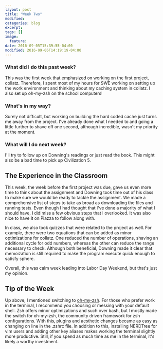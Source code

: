 ```yaml
---
layout: post
title: "Week Two"
modified:
categories: blog
excerpt:
tags: []
image:
  feature:
date: 2016-09-05T15:39:55-04:00
modified: 2016-09-05T14:19:19-04:00
---
```

### What did I do this past week?
This was the first week that emphasized on working on the first project, collatz. Therefore, I spent most of my hours for SWE working on setting up the work environment and thinking about my caching system in collatz. I also set up oh-my-zsh on the school computers!

### What's in my way?
Surely not difficult, but working on building the hard coded cache just turns me away from the project. I've already done what I needed to and going a little further to shave off one second, although incredible, wasn't my priority at the moment.

### What will I do next week?
I'll try to follow up on Downing's readings or just read the book. This might also be a bad time to pick up Civilization 5.


## The Experience in the Classroom
This week, the week before the first project was due, gave us even more time to think about the assignment and Downing took time out of his class to make sure we would be ready to tackle the assignment. We made a comprehensive list of steps to take as broad as downloading the files and running tests. Even though I had thought that I've done a majority of what I should have, I did miss a few obvious steps that I overlooked. It was also nice to have it on Piazza to follow along with. 

In class, we also took quizzes that were related to the project as well. For example, there were two equations that can be added as minor optimizations for collatz. One reduced the number of operations, shaving an additional cycle for odd numbers, whereas the other can reduce the range necessary to check. Although both beneficial, Downing made it clear that memoization is still required to make the program execute quick enough to satisfy sphere. 

Overall, this was calm week leading into Labor Day Weekend, but that's just my opinion.

## Tip of the Week
Up above, I mentioned switching to [oh-my-zsh]. For those who prefer work in the terminal, I recommend you choosing or messing with your default shell. Zsh offers minor optimizations and such over bash, but I mostly made the switch for oh-my-zsh, the community driven framework for zsh configurations. With this, plugins and aesthetic changes became as easy as changing on line in the .zshrc file. In addition to this, installing NERDTree for vim users and adding other key aliases makes working the terminal slightly more productive. Still, if you spend as much time as me in the terminal, it's likely a worthy investment.

[oh-my-zsh]: https://github.com/robbyrussell/oh-my-zsh
